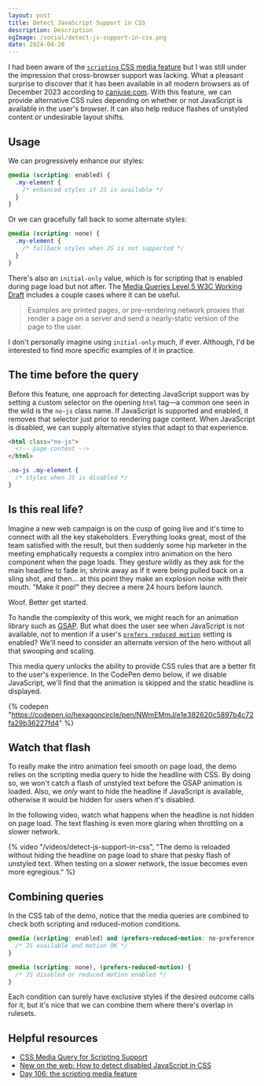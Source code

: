 ```yaml
---
layout: post
title: Detect JavaScript Support in CSS
description: Description
ogImage: /social/detect-js-support-in-css.png
date: 2024-04-20
---
```


I had been aware of the [`scripting` CSS media feature](https://developer.mozilla.org/en-US/docs/Web/CSS/@media/scripting) but I was still under the impression that cross-browser support was lacking. What a pleasant surprise to discover that it has been available in all modern browsers as of December 2023 according to [caniuse.com](https://caniuse.com/?search=scripting). With this feature, we can provide alternative CSS rules depending on whether or not JavaScript is available in the user's browser.  It can also help reduce flashes of unstyled content or undesirable layout shifts.

## Usage

We can progressively enhance our styles:

```scss
@media (scripting: enabled) {
  .my-element {
    /* enhanced styles if JS is available */
  }
}
```

Or we can gracefully fall back to some alternate styles:

```scss
@media (scripting: none) {
  .my-element {
    /* fallback styles when JS is not supported */
  }
}
```

There's also an `initial-only` value, which is for scripting that is enabled during page load but not after. The [Media Queries Level 5 W3C Working Draft](https://www.w3.org/TR/mediaqueries-5/#scripting) includes a couple cases where it can be useful.

> Examples are printed pages, or pre-rendering network proxies that render a page on a server and send a nearly-static version of the page to the user.

I don't personally imagine using `initial-only` much, if ever. Although, I'd be interested to find more specific examples of it in practice.

## The time before the query

Before this feature, one approach for detecting JavaScript support was by setting a custom selector on the opening `html` tag—a common one seen in the wild is the `no-js` class name. If JavaScript is supported and enabled, it removes that selector just prior to rendering page content. When JavaScript is disabled, we can supply alternative styles that adapt to that experience.

```html
<html class="no-js">
  <!-- page content -->
</html>
```

```scss
.no-js .my-element {
  /* styles when JS is disabled */
}
```

## Is this real life?

Imagine a new web campaign is on the cusp of going live and it's time to connect with all the key stakeholders. Everything looks great, most of the team satisfied with the result, but then suddenly some hip marketer in the meeting emphatically requests a complex intro animation on the hero component when the page loads. They gesture wildly as they ask for the main headline to fade in, shrink away as if it were being pulled back on a sling shot, and then... at this point they make an explosion noise with their mouth. "Make it pop!" they decree a mere 24 hours before launch.

Woof. Better get started.

To handle the complexity of this work, we might reach for an animation library such as [GSAP](https://gsap.com/). But what does the user see when JavaScript is not available, not to mention if a user's [`prefers reduced motion`](https://developer.mozilla.org/en-US/docs/Web/CSS/@media/prefers-reduced-motion) setting is enabled? We'll need to consider an alternate version of the hero without all that swooping and scaling.

This media query unlocks the ability to provide CSS rules that are a better fit to the user's experience. In the CodePen demo below, if we disable JavaScript, we'll find that the animation is skipped and the static headline is displayed.

{% codepen "https://codepen.io/hexagoncircle/pen/NWmEMmJ/e1e382620c5897b4c72fa29b36227fd4" %}

## Watch that flash

To really make the intro animation feel smooth on page load, the demo relies on the scripting media query to hide the headline with CSS. By doing so, we won't catch a flash of unstyled text before the GSAP animation is loaded. Also, we _only_ want to hide the headline if JavaScript _is_ available, otherwise it would be hidden for users when it's disabled.

In the following video, watch what happens when the headline is not hidden on page load. The text flashing is even more glaring when throttling on a slower network.

{% video "/videos/detect-js-support-in-css", "The demo is reloaded without hiding the headline on page load to share that pesky flash of unstyled text. When testing on a slower network, the issue becomes even more egregious." %}

## Combining queries

In the CSS tab of the demo, notice that the media queries are combined to check both scripting and reduced-motion conditions.

```scss
@media (scripting: enabled) and (prefers-reduced-motion: no-preference) {
  /* JS available and motion OK */
}

@media (scripting: none), (prefers-reduced-motion) {
  /* JS disabled or reduced motion enabled */
}
```

Each condition can surely have exclusive styles if the desired outcome calls for it, but it's nice that we can combine them where there's overlap in rulesets.

## Helpful resources

- [CSS Media Query for Scripting Support](https://blog.stephaniestimac.com/posts/2023/12/css-media-query-scripting/)
- [New on the web: How to detect disabled JavaScript in CSS](https://www.stefanjudis.com/blog/how-to-detect-disabled-javascript-in-css/)
- [Day 106: the scripting media feature](https://www.matuzo.at/blog/2023/100daysof-day106)